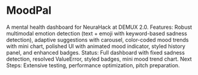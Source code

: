 # MoodPal
A mental health dashboard for NeuraHack at DEMUX 2.0.
Features: Robust multimodal emotion detection (text + emoji with keyword-based sadness detection), adaptive suggestions with carousel, color-coded mood trends with mini chart, polished UI with animated mood indicator, styled history panel, and enhanced badges.
Status: Full dashboard with fixed sadness detection, resolved ValueError, styled badges, mini mood trend chart.
Next Steps: Extensive testing, performance optimization, pitch preparation.